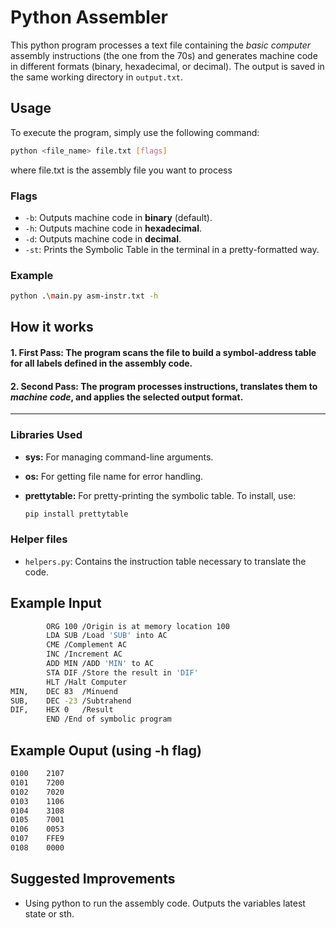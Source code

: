 # Python Assembler
This python program processes a text file containing the *basic computer* assembly instructions (the one from the 70s) and generates machine code in different formats (binary, hexadecimal, or decimal). The output is saved in the same working directory in `output.txt`.

## Usage
To execute the program, simply use the following command:
```bash
python <file_name> file.txt [flags]
```
where file.txt is the assembly file you want to process
### Flags
- `-b`: Outputs machine code in **binary** (default).
- `-h`: Outputs machine code in **hexadecimal**.
- `-d`: Outputs machine code in **decimal**.
- `-st`: Prints the Symbolic Table in the terminal in a pretty-formatted way.

### Example
```bash
python .\main.py asm-instr.txt -h
```

## How it works

#### 1. **First Pass**: The program scans the file to build a **symbol-address table** for all labels defined in the assembly code.
#### 2. **Second Pass**: The program processes instructions, translates them to *machine code*, and applies the selected output format.
---
### Libraries Used
- **sys:** For managing command-line arguments.
- **os:** For getting file name for error handling.
- **prettytable:** For pretty-printing the symbolic table. To install, use:

	```bash
	pip install prettytable
	```

### Helper files
- `helpers.py`: Contains the instruction table necessary to translate the code.

## Example Input
```bash
    	ORG 100	/Origin is at memory location 100
		LDA SUB	/Load 'SUB' into AC
		CME	/Complement AC
		INC	/Increment AC
		ADD MIN	/ADD 'MIN' to AC
		STA DIF	/Store the result in 'DIF'
		HLT	/Halt Computer
MIN,	DEC 83	/Minuend
SUB,	DEC -23	/Subtrahend
DIF,	HEX 0	/Result
		END	/End of symbolic program
```

## Example Ouput (using -h flag)
```bash
0100	2107
0101	7200
0102	7020
0103	1106
0104	3108
0105	7001
0106	0053
0107	FFE9
0108	0000

```

## Suggested Improvements
- Using python to run the assembly code. Outputs the variables latest state or sth.
